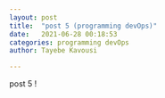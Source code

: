 ```yaml
---
layout: post
title:  "post 5 (programming devOps)"
date:   2021-06-28 00:18:53
categories: programming devOps
author: Tayebe Kavousi

---
```

post 5 !


